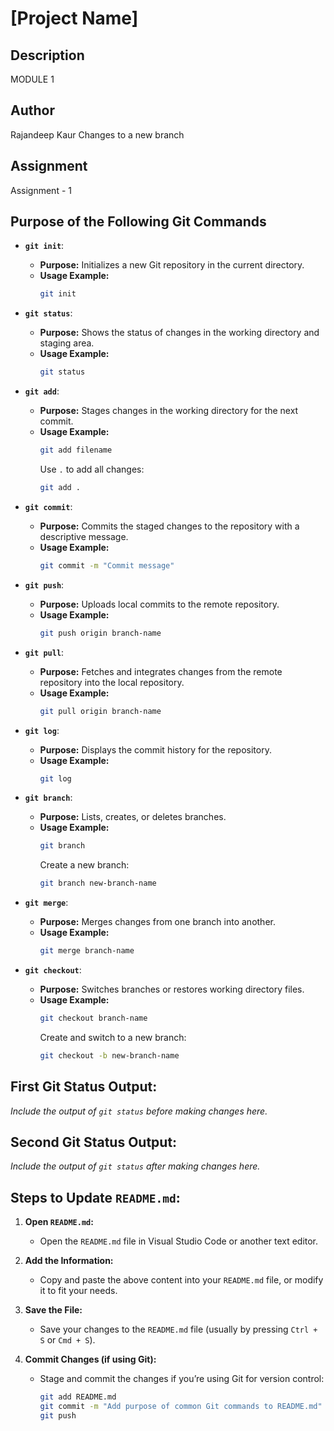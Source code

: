# [Project Name]

## Description

MODULE 1

## Author

Rajandeep Kaur
Changes to a new branch
## Assignment

Assignment - 1

## Purpose of the Following Git Commands

- **`git init`**:
  - **Purpose:** Initializes a new Git repository in the current directory.
  - **Usage Example:** 
    ```bash
    git init
    ```

- **`git status`**:
  - **Purpose:** Shows the status of changes in the working directory and staging area.
  - **Usage Example:**
    ```bash
    git status
    ```

- **`git add`**:
  - **Purpose:** Stages changes in the working directory for the next commit.
  - **Usage Example:**
    ```bash
    git add filename
    ```
    Use `.` to add all changes:
    ```bash
    git add .
    ```

- **`git commit`**:
  - **Purpose:** Commits the staged changes to the repository with a descriptive message.
  - **Usage Example:**
    ```bash
    git commit -m "Commit message"
    ```

- **`git push`**:
  - **Purpose:** Uploads local commits to the remote repository.
  - **Usage Example:**
    ```bash
    git push origin branch-name
    ```

- **`git pull`**:
  - **Purpose:** Fetches and integrates changes from the remote repository into the local repository.
  - **Usage Example:**
    ```bash
    git pull origin branch-name
    ```

- **`git log`**:
  - **Purpose:** Displays the commit history for the repository.
  - **Usage Example:**
    ```bash
    git log
    ```

- **`git branch`**:
  - **Purpose:** Lists, creates, or deletes branches.
  - **Usage Example:**
    ```bash
    git branch
    ```
    Create a new branch:
    ```bash
    git branch new-branch-name
    ```

- **`git merge`**:
  - **Purpose:** Merges changes from one branch into another.
  - **Usage Example:**
    ```bash
    git merge branch-name
    ```

- **`git checkout`**:
  - **Purpose:** Switches branches or restores working directory files.
  - **Usage Example:**
    ```bash
    git checkout branch-name
    ```
    Create and switch to a new branch:
    ```bash
    git checkout -b new-branch-name
    ```

## First Git Status Output:
*Include the output of `git status` before making changes here.*

## Second Git Status Output:
*Include the output of `git status` after making changes here.*

## Steps to Update `README.md`:

1. **Open `README.md`:**
   - Open the `README.md` file in Visual Studio Code or another text editor.

2. **Add the Information:**
   - Copy and paste the above content into your `README.md` file, or modify it to fit your needs.

3. **Save the File:**
   - Save your changes to the `README.md` file (usually by pressing `Ctrl + S` or `Cmd + S`).

4. **Commit Changes (if using Git):**
   - Stage and commit the changes if you’re using Git for version control:
     ```bash
     git add README.md
     git commit -m "Add purpose of common Git commands to README.md"
     git push
     ```
